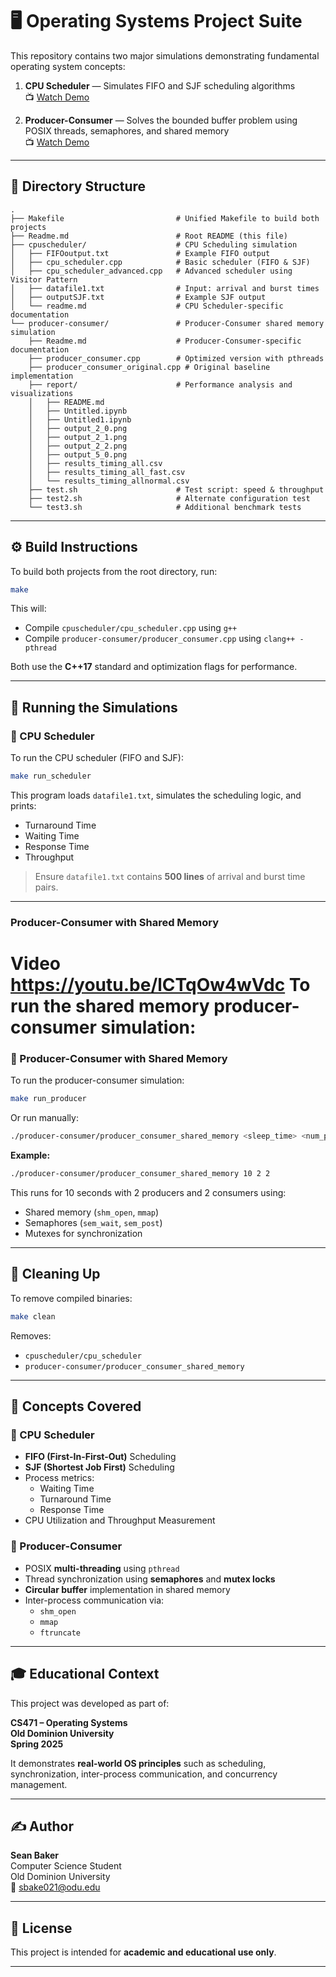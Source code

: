# 🖥️ Operating Systems Project Suite

This repository contains two major simulations demonstrating fundamental operating system concepts:

1. **CPU Scheduler** — Simulates FIFO and SJF scheduling algorithms  
   📺 [Watch Demo](https://youtu.be/0kP-x2PfL1c)

2. **Producer-Consumer** — Solves the bounded buffer problem using POSIX threads, semaphores, and shared memory  
   📺 [Watch Demo](https://youtu.be/lCTqOw4wVdc)

---

## 📂 Directory Structure

```
.
├── Makefile                         # Unified Makefile to build both projects
├── Readme.md                        # Root README (this file)
├── cpuscheduler/                    # CPU Scheduling simulation
│   ├── FIFOoutput.txt               # Example FIFO output
│   ├── cpu_scheduler.cpp            # Basic scheduler (FIFO & SJF)
│   ├── cpu_scheduler_advanced.cpp   # Advanced scheduler using Visitor Pattern
│   ├── datafile1.txt                # Input: arrival and burst times
│   ├── outputSJF.txt                # Example SJF output
│   └── readme.md                    # CPU Scheduler-specific documentation
└── producer-consumer/               # Producer-Consumer shared memory simulation
    ├── Readme.md                    # Producer-Consumer-specific documentation
    ├── producer_consumer.cpp        # Optimized version with pthreads
    ├── producer_consumer_original.cpp # Original baseline implementation
    ├── report/                      # Performance analysis and visualizations
    │   ├── README.md
    │   ├── Untitled.ipynb
    │   ├── Untitled1.ipynb
    │   ├── output_2_0.png
    │   ├── output_2_1.png
    │   ├── output_2_2.png
    │   ├── output_5_0.png
    │   ├── results_timing_all.csv
    │   ├── results_timing_all_fast.csv
    │   └── results_timing_allnormal.csv
    ├── test.sh                      # Test script: speed & throughput
    ├── test2.sh                     # Alternate configuration test
    └── test3.sh                     # Additional benchmark tests
```

---

## ⚙️ Build Instructions

To build both projects from the root directory, run:

```bash
make
```

This will:

- Compile `cpuscheduler/cpu_scheduler.cpp` using `g++`
- Compile `producer-consumer/producer_consumer.cpp` using `clang++ -pthread`

Both use the **C++17** standard and optimization flags for performance.

---

## 🚀 Running the Simulations

### 🧠 CPU Scheduler

To run the CPU scheduler (FIFO and SJF):

```bash
make run_scheduler
```

This program loads `datafile1.txt`, simulates the scheduling logic, and prints:

- Turnaround Time
- Waiting Time
- Response Time
- Throughput

> Ensure `datafile1.txt` contains **500 lines** of arrival and burst time pairs.

---


### Producer-Consumer with Shared Memory
Video
https://youtu.be/lCTqOw4wVdc
To run the shared memory producer-consumer simulation:
=======
### 🔄 Producer-Consumer with Shared Memory

To run the producer-consumer simulation:


```bash
make run_producer
```

Or run manually:

```bash
./producer-consumer/producer_consumer_shared_memory <sleep_time> <num_producers> <num_consumers>
```

**Example:**

```bash
./producer-consumer/producer_consumer_shared_memory 10 2 2
```

This runs for 10 seconds with 2 producers and 2 consumers using:

- Shared memory (`shm_open`, `mmap`)
- Semaphores (`sem_wait`, `sem_post`)
- Mutexes for synchronization

---

## 🧹 Cleaning Up

To remove compiled binaries:

```bash
make clean
```

Removes:

- `cpuscheduler/cpu_scheduler`
- `producer-consumer/producer_consumer_shared_memory`

---

## 📘 Concepts Covered

### 🧠 CPU Scheduler

- **FIFO (First-In-First-Out)** Scheduling
- **SJF (Shortest Job First)** Scheduling
- Process metrics:
  - Waiting Time
  - Turnaround Time
  - Response Time
- CPU Utilization and Throughput Measurement

### 🔄 Producer-Consumer

- POSIX **multi-threading** using `pthread`
- Thread synchronization using **semaphores** and **mutex locks**
- **Circular buffer** implementation in shared memory
- Inter-process communication via:
  - `shm_open`
  - `mmap`
  - `ftruncate`

---

## 🎓 Educational Context

This project was developed as part of:

**CS471 – Operating Systems**  
**Old Dominion University**  
**Spring 2025**

It demonstrates **real-world OS principles** such as scheduling, synchronization, inter-process communication, and concurrency management.

---

## ✍️ Author

**Sean Baker**  
Computer Science Student  
Old Dominion University  
📧 [sbake021@odu.edu](mailto:sbake021@odu.edu)

---

## 📜 License

This project is intended for **academic and educational use only**.

---
